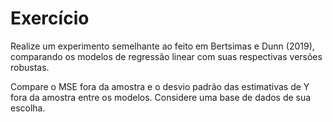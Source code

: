 # Exercício

Realize um experimento semelhante ao feito em Bertsimas e Dunn (2019), comparando os modelos de regressão linear com suas respectivas versões robustas.

Compare o MSE fora da amostra e o desvio padrão das estimativas de Y fora da amostra entre os modelos. Considere uma base de dados de sua escolha.
